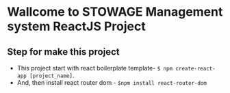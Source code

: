 # Wallcome to STOWAGE Management system ReactJS Project





## Step for make this project
* This project start with react boilerplate template-
    ``` $ npm create-react-app [project_name] ```.
* And, then install react router dom -
   ``` $npm install react-router-dom ```